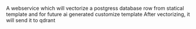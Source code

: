 A webservice which will vectorize a postgress database row from statical template and for future ai generated customize template
After vectorizing, it will send it to qdrant